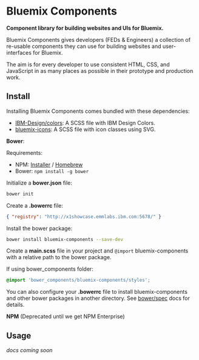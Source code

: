 # Bluemix Components

**Component library for building websites and UIs for Bluemix.**

Bluemix Components gives developers (FEDs & Engineers) a collection of re-usable components they can use for building websites and user-interfaces for Bluemix.

The aim is for every developer to use consistent HTML, CSS, and JavaScript in as many places as possible in their prototype and production work.

## Install

Installing Bluemix Components comes bundled with these dependencies:

- [IBM-Design/colors](https://github.com/IBM-Design/colors): A SCSS file with IBM Design Colors.
- [bluemix-icons](https://github.ibm.com/Bluemix/bluemix-icons): A SCSS file with icon classes using SVG.

**Bower**:

Requirements:
* NPM: [Installer](https://nodejs.org/en/) / [Homebrew](http://blog.teamtreehouse.com/install-node-js-npm-mac)
* Bower: `npm install -g bower`

Initialize a **bower.json** file:
```bash
bower init
```

Create a **.bowerrc** file:
```json
{ "registry": "http://x1showcase.emmlabs.ibm.com:5678/" }
```

Install the bower package:

```bash
bower install bluemix-components --save-dev
```

Create a **main.scss** file in your project and `@import` bluemix-components with a relative path to the bower package.

If using bower_components folder:
```scss
@import 'bower_components/bluemix-components/styles';
```

You can also configure your **.bowerrc** file to install bluemix-components and other bower packages in another directory. See [bower/spec](https://github.com/bower/spec/blob/master/config.md#directory) docs for details.

**NPM** (Deprecated until we get NPM Enterprise)

## Usage

*docs coming soon*
